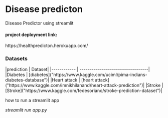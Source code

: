 # Disease predicton
Disease Predictor using streamlit
<h4> project deployment link:</h4>
https://healthpredicton.herokuapp.com/


<h3> Datasets </h3>
|prediction   | Dataset|
|------------  | ----------------------------------|
|Diabetes     |   [diabetes]("https://www.kaggle.com/uciml/pima-indians-diabetes-database")|
|Heart attack | [heart attack]("https://www.kaggle.com/imnikhilanand/heart-attack-prediction")|
|Stroke       | [Stroke]("https://www.kaggle.com/fedesoriano/stroke-prediction-dataset")|


<p> how to run a streamlit app <p>
<i> <p> streamlit run app.py <p><i>
 
   
    
